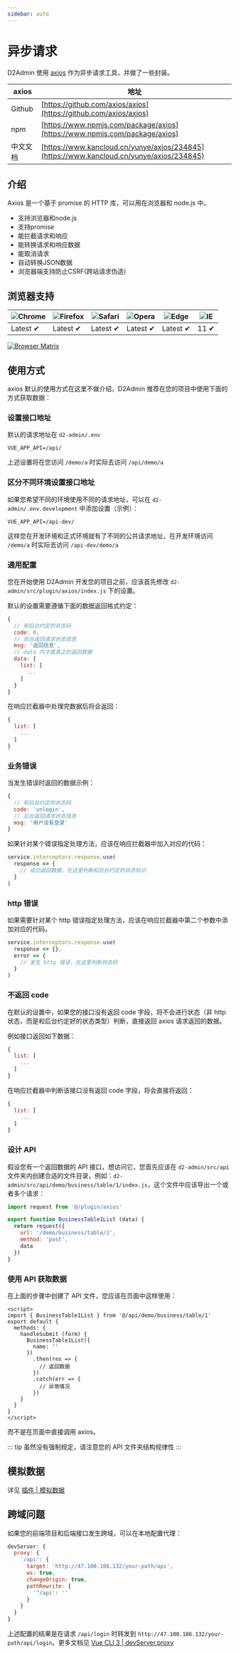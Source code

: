 ```yaml
---
sidebar: auto
---
```


# 异步请求

D2Admin 使用 [axios](https://github.com/axios/axios) 作为异步请求工具，并做了一些封装。

| axios | 地址 |
| --- | --- |
| Github | [https://github.com/axios/axios](https://github.com/axios/axios) |
| npm | [https://www.npmjs.com/package/axios](https://www.npmjs.com/package/axios) |
| 中文文档 | [https://www.kancloud.cn/yunye/axios/234845](https://www.kancloud.cn/yunye/axios/234845) |

## 介绍

Axios 是一个基于 promise 的 HTTP 库，可以用在浏览器和 node.js 中。

* 支持浏览器和node.js
* 支持promise
* 能拦截请求和响应
* 能转换请求和响应数据
* 能取消请求
* 自动转换JSON数据
* 浏览器端支持防止CSRF(跨站请求伪造)

## 浏览器支持

![Chrome](https://raw.github.com/alrra/browser-logos/master/src/chrome/chrome_48x48.png) | ![Firefox](https://raw.github.com/alrra/browser-logos/master/src/firefox/firefox_48x48.png) | ![Safari](https://raw.github.com/alrra/browser-logos/master/src/safari/safari_48x48.png) | ![Opera](https://raw.github.com/alrra/browser-logos/master/src/opera/opera_48x48.png) | ![Edge](https://raw.github.com/alrra/browser-logos/master/src/edge/edge_48x48.png) | ![IE](https://raw.github.com/alrra/browser-logos/master/src/archive/internet-explorer_9-11/internet-explorer_9-11_48x48.png) |
--- | --- | --- | --- | --- | --- |
Latest ✔ | Latest ✔ | Latest ✔ | Latest ✔ | Latest ✔ | 11 ✔ |

[![Browser Matrix](https://saucelabs.com/open_sauce/build_matrix/axios.svg)](https://saucelabs.com/u/axios)

## 使用方式

axios 默认的使用方式在这里不做介绍，D2Admin 推荐在您的项目中使用下面的方式获取数据：

### 设置接口地址

默认的请求地址在 `d2-admin/.env`

```
VUE_APP_API=/api/
```

上述设置将在您访问 `/demo/a` 时实际去访问 `/api/demo/a`

### 区分不同环境设置接口地址

如果您希望不同的环境使用不同的请求地址，可以在 `d2-admin/.env.development` 中添加设置（示例）：

```
VUE_APP_API=/api-dev/
```

这样您在开发环境和正式环境就有了不同的公共请求地址，在开发环境访问 `/demo/a` 时实际去访问 `/api-dev/demo/a`

### 通用配置

您在开始使用 D2Admin 开发您的项目之前，应该首先修改 `d2-admin/src/plugin/axios/index.js` 下的设置。

默认的设置需要遵循下面的数据返回格式约定：

``` js
{
  // 和后台约定的状态码
  code: 0,
  // 后台返回请求状态信息
  msg: '返回信息',
  // data 内才是真正的返回数据
  data: {
    list: [
      ...
    ]
  }
}
```

在响应拦截器中处理完数据后将会返回：

``` js
{
  list: [
    ...
  ]
}
```

### 业务错误

当发生错误时返回的数据示例：

``` js
{
  // 和后台约定的状态码
  code: 'unlogin',
  // 后台返回请求状态信息
  msg: '用户没有登录'
}
```

如果针对某个错误指定处理方法，应该在响应拦截器中加入对应的代码：

``` js
service.interceptors.response.use(
  response => {
    // 成功返回数据，在这里判断和后台约定的状态标识
  }
)
```

### http 错误

如果需要针对某个 http 错误指定处理方法，应该在响应拦截器中第二个参数中添加对应的代码。

``` js
service.interceptors.response.use(
  response => {},
  error => {
    // 发生 http 错误，在这里判断状态码
  }
)
```

### 不返回 code

在默认的设置中，如果您的接口没有返回 code 字段，将不会进行状态（非 http 状态，而是和后台约定好的状态类型）判断，直接返回 axios 请求返回的数据。

例如接口返回如下数据：

``` js
{
  list: [
    ...
  ]
}
```

在响应拦截器中判断该接口没有返回 code 字段，将会直接将返回：

``` js
{
  list: [
    ...
  ]
}
```

### 设计 API

假设您有一个返回数据的 API 接口，想访问它，您首先应该在 `d2-admin/src/api` 文件夹内创建合适的文件目录，例如：`d2-admin/src/api/demo/business/table/1/index.js`，这个文件中应该导出一个或者多个请求：

``` js
import request from '@/plugin/axios'

export function BusinessTable1List (data) {
  return request({
    url: '/demo/business/table/1',
    method: 'post',
    data
  })
}
```

### 使用 API 获取数据

在上面的步骤中创建了 API 文件，您应该在页面中这样使用：

``` vue
<script>
import { BusinessTable1List } from '@/api/demo/business/table/1'
export default {
  methods: {
    handleSubmit (form) {
      BusinessTable1List({
        name: ''
      })
        .then(res => {
          // 返回数据
        })
        .catch(err => {
          // 异常情况
        })
    }
  }
}
</script>
```

而不是在页面中直接调用 axios。

::: tip
虽然没有强制规定，请注意您的 API 文件夹结构规律性
:::

## 模拟数据

详见 [插件 | 模拟数据](/zh/sys-plugins/mock.md)

## 跨域问题

如果您的前端项目和后端接口发生跨域，可以在本地配置代理：

``` js
devServer: {
  proxy: {
    '/api': {
      target: 'http://47.100.186.132/your-path/api',
      ws: true,
      changeOrigin: true,
      pathRewrite: {
        '^/api': ''
      }
    }
  }
}
```

上述配置的结果是在请求 `/api/login` 时转发到 `http://47.100.186.132/your-path/api/login`。更多文档见 [Vue CLI 3 | devServer.proxy](https://cli.vuejs.org/zh/config/#devserver-proxy)